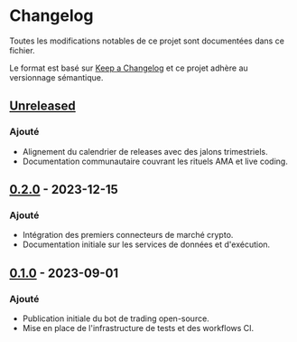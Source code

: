 # Changelog

Toutes les modifications notables de ce projet sont documentées dans ce fichier.

Le format est basé sur [Keep a Changelog](https://keepachangelog.com/fr/1.1.0/) et ce projet adhère au versionnage sémantique.

## [Unreleased]
### Ajouté
- Alignement du calendrier de releases avec des jalons trimestriels.
- Documentation communautaire couvrant les rituels AMA et live coding.

## [0.2.0] - 2023-12-15
### Ajouté
- Intégration des premiers connecteurs de marché crypto.
- Documentation initiale sur les services de données et d'exécution.

## [0.1.0] - 2023-09-01
### Ajouté
- Publication initiale du bot de trading open-source.
- Mise en place de l'infrastructure de tests et des workflows CI.

[Unreleased]: https://github.com/your-org/trading-bot-open-source/compare/v0.2.0...HEAD
[0.2.0]: https://github.com/your-org/trading-bot-open-source/releases/tag/v0.2.0
[0.1.0]: https://github.com/your-org/trading-bot-open-source/releases/tag/v0.1.0
